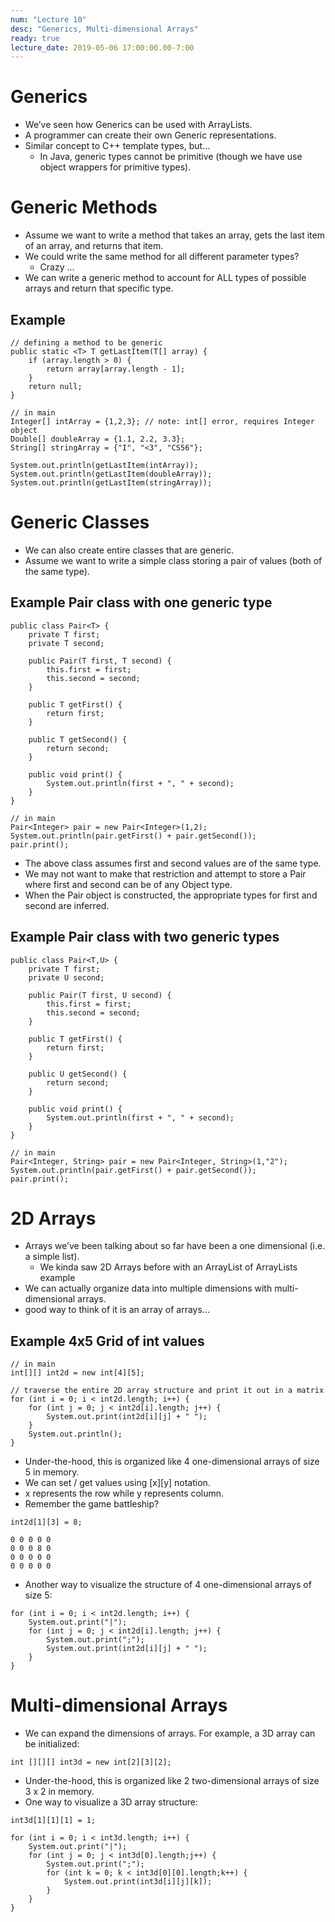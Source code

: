 ```yaml
---
num: "Lecture 10"
desc: "Generics, Multi-dimensional Arrays"
ready: true
lecture_date: 2019-05-06 17:00:00.00-7:00
---
```


# Generics
* We’ve seen how Generics can be used with ArrayLists.
* A programmer can create their own Generic representations.
* Similar concept to C++ template types, but…
    * In Java, generic types cannot be primitive (though we have use object wrappers for primitive types).

# Generic Methods
* Assume we want to write a method that takes an array, gets the last item of an array, and returns that item.
* We could write the same method for all different parameter types?
    * Crazy ...
* We can write a generic method to account for ALL types of possible arrays and return that specific type.

## Example

```
// defining a method to be generic
public static <T> T getLastItem(T[] array) {
    if (array.length > 0) {
        return array[array.length - 1];
    }
    return null;
}
```
```
// in main
Integer[] intArray = {1,2,3}; // note: int[] error, requires Integer object
Double[] doubleArray = {1.1, 2.2, 3.3};
String[] stringArray = {"I", "<3", "CS56"};

System.out.println(getLastItem(intArray));
System.out.println(getLastItem(doubleArray));
System.out.println(getLastItem(stringArray));
```

# Generic Classes
* We can also create entire classes that are generic.
* Assume we want to write a simple class storing a pair of values (both of the same type).

## Example Pair class with one generic type

```
public class Pair<T> {
    private T first;
    private T second;

    public Pair(T first, T second) {
        this.first = first;
        this.second = second;
    }

    public T getFirst() {
        return first;
    }

    public T getSecond() {
        return second;
    }

    public void print() {
        System.out.println(first + ", " + second);
    }
}
```
```
// in main
Pair<Integer> pair = new Pair<Integer>(1,2);
System.out.println(pair.getFirst() + pair.getSecond());
pair.print();
```

* The above class assumes first and second values are of the same type.
* We may not want to make that restriction and attempt to store a Pair where first and second can be of any Object type.
* When the Pair object is constructed, the appropriate types for first and second are inferred.

## Example Pair class with two generic types

```
public class Pair<T,U> {
    private T first;
    private U second;

    public Pair(T first, U second) {
        this.first = first;
        this.second = second;
    }

    public T getFirst() {
        return first;
    }

    public U getSecond() {
        return second;
    }

    public void print() {
        System.out.println(first + ", " + second);
    }
}
```
```
// in main
Pair<Integer, String> pair = new Pair<Integer, String>(1,"2");
System.out.println(pair.getFirst() + pair.getSecond());
pair.print();
```

# 2D Arrays
* Arrays we’ve been talking about so far have been a one dimensional (i.e. a simple list).
    * We kinda saw 2D Arrays before with an ArrayList of ArrayLists example
* We can actually organize data into multiple dimensions with multi-dimensional arrays.
*  good way to think of it is an array of arrays...

## Example 4x5 Grid of int values

```
// in main
int[][] int2d = new int[4][5];

// traverse the entire 2D array structure and print it out in a matrix
for (int i = 0; i < int2d.length; i++) {
    for (int j = 0; j < int2d[i].length; j++) {
        System.out.print(int2d[i][j] + " ");
    }
    System.out.println();
}
```

* Under-the-hood, this is organized like 4 one-dimensional arrays of size 5 in memory.
* We can set / get values using [x][y] notation.
* x represents the row while y represents column.
* Remember the game battleship?

```
int2d[1][3] = 8;

0 0 0 0 0
0 0 0 8 0
0 0 0 0 0
0 0 0 0 0
```

* Another way to visualize the structure of 4 one-dimensional arrays of size 5:


```
for (int i = 0; i < int2d.length; i++) {
    System.out.print("|");
    for (int j = 0; j < int2d[i].length; j++) {
        System.out.print(";");
        System.out.print(int2d[i][j] + " ");
    }
}
```

# Multi-dimensional Arrays

* We can expand the dimensions of arrays. For example, a 3D array can be initialized:

```
int [][][] int3d = new int[2][3][2];
```

* Under-the-hood, this is organized like 2 two-dimensional arrays of size 3 x 2 in memory.
* One way to visualize a 3D array structure:

```
int3d[1][1][1] = 1;

for (int i = 0; i < int3d.length; i++) {
    System.out.print("|");
    for (int j = 0; j < int3d[0].length;j++) {
        System.out.print(";");
        for (int k = 0; k < int3d[0][0].length;k++) {
            System.out.print(int3d[i][j][k]);
        }
    }
}
```

